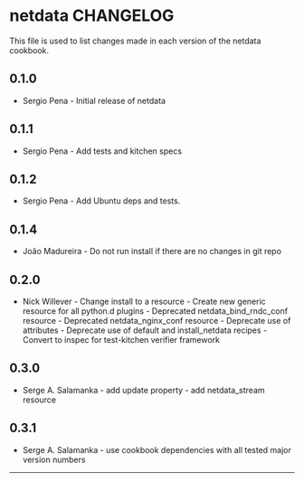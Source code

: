 # netdata CHANGELOG

This file is used to list changes made in each version of the netdata cookbook.

## 0.1.0
- Sergio Pena - Initial release of netdata

## 0.1.1
- Sergio Pena - Add tests and kitchen specs

## 0.1.2
- Sergio Pena - Add Ubuntu deps and tests.

## 0.1.4
- João Madureira - Do not run install if there are no changes in git repo

## 0.2.0
- Nick Willever - Change install to a resource
                - Create new generic resource for all python.d plugins
                - Deprecated netdata_bind_rndc_conf resource
                - Deprecated netdata_nginx_conf resource
                - Deprecate use of attributes
                - Deprecate use of default and install_netdata recipes
                - Convert to inspec for test-kitchen verifier framework

## 0.3.0
- Serge A. Salamanka - add update property
                     - add netdata_stream resource

## 0.3.1
- Serge A. Salamanka - use cookbook dependencies with all tested major version numbers

- - -
